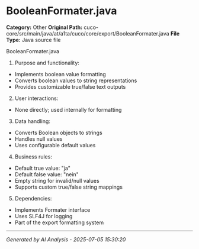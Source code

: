 # BooleanFormater.java

**Category:** Other
**Original Path:** cuco-core/src/main/java/at/a1ta/cuco/core/export/BooleanFormater.java
**File Type:** Java source file

BooleanFormater.java
1. Purpose and functionality:
- Implements boolean value formatting
- Converts boolean values to string representations
- Provides customizable true/false text outputs

2. User interactions:
- None directly; used internally for formatting

3. Data handling:
- Converts Boolean objects to strings
- Handles null values
- Uses configurable default values

4. Business rules:
- Default true value: "ja"
- Default false value: "nein"
- Empty string for invalid/null values
- Supports custom true/false string mappings

5. Dependencies:
- Implements Formater interface
- Uses SLF4J for logging
- Part of the export formatting system

---
*Generated by AI Analysis - 2025-07-05 15:30:20*
